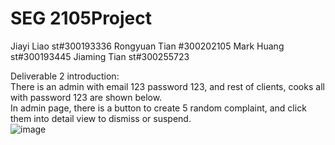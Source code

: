 # SEG 2105Project
Jiayi Liao st#300193336
Rongyuan Tian #300202105
Mark Huang st#300193445
Jiaming Tian st#300255723

Deliverable 2 introduction:<br>
There is an admin with email 123 password 123, and rest of clients, cooks all with password 123 are shown below.<br>
In admin page, there is a button to create 5 random complaint, and click them into detail view to dismiss or suspend.<br> 
![image](https://user-images.githubusercontent.com/30582811/200096407-b2136590-c00b-43e2-a960-14165efc5a53.png)
